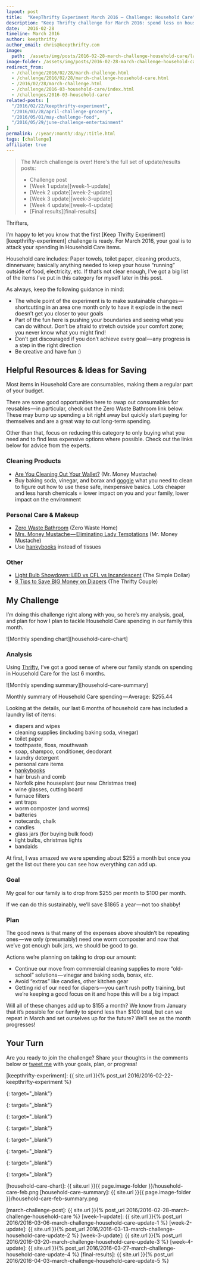 ```yaml
---
layout: post
title:  "KeepThrifty Experiment March 2016 — Challenge: Household Care"
description: "Keep Thrifty challenge for March 2016: spend less on household items"
date:   2016-02-28
timeline: March 2016
author: keepthrifty
author_email: chris@keepthrifty.com
image:
  path:  /assets/img/posts/2016-02-28-march-challenge-household-care/laundromat-jump.jpg
image-folder: /assets/img/posts/2016-02-28-march-challenge-household-care
redirect_from:
  - /challenge/2016/02/28/march-challenge.html
  - /challenge/2016/02/28/march-challenge-household-care.html
  - /2016/02/28/march-challenge.html
  - /challenge/2016-03-household-care/index.html
  - /challenges/2016-03-household-care/
related-posts: [
  "/2016/02/22/keepthrifty-experiment",
  "/2016/03/28/april-challenge-grocery",
  "/2016/05/01/may-challenge-food",
  "/2016/05/29/june-challenge-entertainment"
]
permalink: /:year/:month/:day/:title.html
tags: [challenge]
affiliate: true
---
```


> The March challenge is over! Here's the full set of update/results posts:
>
>   - Challenge post
>   - [Week 1 update][week-1-update]
>   - [Week 2 update][week-2-update]
>   - [Week 3 update][week-3-update]
>   - [Week 4 update][week-4-update]
>   - [Final results][final-results]


Thrifters,

I’m happy to let you know that the first [Keep Thrifty Experiment][keepthrifty-experiment] challenge is ready. For March 2016, your goal is to attack your spending in Household Care items.

Household care includes: Paper towels, toilet paper, cleaning products, dinnerware; basically anything needed to keep your house “running” outside of food, electricity, etc. If that’s not clear enough, I’ve got a big list of the items I’ve put in this category for myself later in this post.

As always, keep the following guidance in mind:

* The whole point of the experiment is to make sustainable changes — shortcutting in an area one month only to have it explode in the next doesn’t get you closer to your goals
* Part of the fun here is pushing your boundaries and seeing what you can do without. Don’t be afraid to stretch outside your comfort zone; you never know what you might find!
* Don’t get discouraged if you don’t achieve every goal — any progress is a step in the right direction
* Be creative and have fun :)

## Helpful Resources & Ideas for Saving #

Most items in Household Care are consumables, making them a regular part of your budget.

There are some good opportunities here to swap out consumables for reusables — in particular, check out the Zero Waste Bathroom link below. These may bump up spending a bit right away but quickly start paying for themselves and are a great way to cut long-term spending.

Other than that, focus on reducing this category to only buying what you need and to find less expensive options where possible. Check out the links below for advice from the experts.

### Cleaning Products ##

* [Are You Cleaning Out Your Wallet?][cleaning-out-wallet] (Mr. Money Mustache)
* Buy baking soda, vinegar, and borax and [google][google-baking-soda-vinegar] what you need to clean to figure out how to use these safe, inexpensive basics. Lots cheaper and less harsh chemicals = lower impact on you and your family, lower impact on the environment

### Personal Care & Makeup ##

* [Zero Waste Bathroom][zero-waste-bathroom] (Zero Waste Home)
* [Mrs. Money Mustache — Eliminating Lady Temptations][mrs-money-mustache-lady] (Mr. Money Mustache)
* Use [hankybooks](http://hankybook.com/) instead of tissues

### Other ##
* [Light Bulb Showdown: LED vs CFL vs Incandescent][light-bulb-showdown] (The Simple Dollar)
* [8 Tips to Save BIG Money on Diapers][save-big-on-diapers] (The Thrifty Couple)

## My Challenge #

I’m doing this challenge right along with you, so here’s my analysis, goal, and plan for how I plan to tackle Household Care spending in our family this month.

![Monthly spending chart][household-care-chart]

### Analysis ##

Using [Thrifty][thrifty], I’ve got a good sense of where our family stands on spending in Household Care for the last 6 months.

![Monthly spending summary][household-care-summary]

<div class="image-caption">Monthly summary of Household Care spending — Average: $255.44</div>

Looking at the details, our last 6 months of household care has included a laundry list of items:

* diapers and wipes
* cleaning supplies (including baking soda, vinegar)
* toilet paper
* toothpaste, floss, mouthwash
* soap, shampoo, conditioner, deodorant
* laundry detergent
* personal care items
* [hankybooks](http://hankybook.com/)
* hair brush and comb
* Norfolk pine houseplant (our new Christmas tree)
* wine glasses, cutting board
* furnace filters
* ant traps
* worm composter (and worms)
* batteries
* notecards, chalk
* candles
* glass jars (for buying bulk food)
* light bulbs, christmas lights
* bandaids

At first, I was amazed we were spending about $255 a month but once you get the list out there you can see how everything can add up.

### Goal ##

My goal for our family is to drop from $255 per month to $100 per month.

If we can do this sustainably, we’ll save $1865 a year — not too shabby!

### Plan ##

The good news is that many of the expenses above shouldn’t be repeating ones — we only (presumably) need one worm composter and now that we’ve got enough bulk jars, we should be good to go.

Actions we’re planning on taking to drop our amount:

* Continue our move from commercial cleaning supplies to more “old-school” solutions — vinegar and baking soda, borax, etc.
* Avoid “extras” like candles, other kitchen gear
* Getting rid of our need for diapers — you can’t rush potty training, but we’re keeping a good focus on it and hope this will be a big impact

Will all of these changes add up to $155 a month? We know from January that it’s possible for our family to spend less than $100 total, but can we repeat in March and set ourselves up for the future? We’ll see as the month progresses!

## Your Turn #

Are you ready to join the challenge? Share your thoughts in the comments below or [tweet me][tweet-link] with your goals, plan, or progress!

[keepthrifty-experiment]: {{ site.url }}{% post_url 2016/2016-02-22-keepthrifty-experiment %}

[cleaning-out-wallet]: http://www.mrmoneymustache.com/2013/12/30/are-you-cleaning-out-your-own-wallet/
{: target="_blank"}

[google-baking-soda-vinegar]: https://www.google.com/webhp?sourceid=chrome-instant&ion=1&espv=2&ie=UTF-8#q=cleaning%20with%20baking%20soda%20and%20vinegar
{: target="_blank"}

[zero-waste-bathroom]: http://www.zerowastehome.com/2010/01/zero-waste-bathroo/
{: target="_blank"}

[mrs-money-mustache-lady]: http://www.mrmoneymustache.com/2011/06/05/mrs-money-mustache-eliminating-lady-temptations/
{: target="_blank"}

[light-bulb-showdown]: http://www.thesimpledollar.com/the-light-bulb-showdown-leds-vs-cfls-vs-incandescent-bulbs-whats-the-best-deal-now-and-in-the-future/
{: target="_blank"}

[save-big-on-diapers]: http://thethriftycouple.com/2014/01/13/8-tips-to-save-big-money-on-diapers/
{: target="_blank"}

[thrifty]: https://thrifty.keepthrifty.com
{: target="_blank"}

[tweet-link]: http://twitter.com/home/?status=@keepthrifty%20I%27m%20going%20to%20keep%20thrifty%20this%20month%20with%20the%20Keep%20Thrifty%20Experiment!
{: target="_blank"}

[household-care-chart]: {{ site.url }}{{ page.image-folder }}/household-care-feb.png
[household-care-summary]: {{ site.url }}{{ page.image-folder }}/household-care-feb-summary.png

[march-challenge-post]: {{ site.url }}{% post_url 2016/2016-02-28-march-challenge-household-care %}
[week-1-update]: {{ site.url }}{% post_url 2016/2016-03-06-march-challenge-household-care-update-1 %}
[week-2-update]: {{ site.url }}{% post_url 2016/2016-03-13-march-challenge-household-care-update-2 %}
[week-3-update]: {{ site.url }}{% post_url 2016/2016-03-20-march-challenge-household-care-update-3 %}
[week-4-update]: {{ site.url }}{% post_url 2016/2016-03-27-march-challenge-household-care-update-4 %}
[final-results]: {{ site.url }}{% post_url 2016/2016-04-03-march-challenge-household-care-update-5 %}
